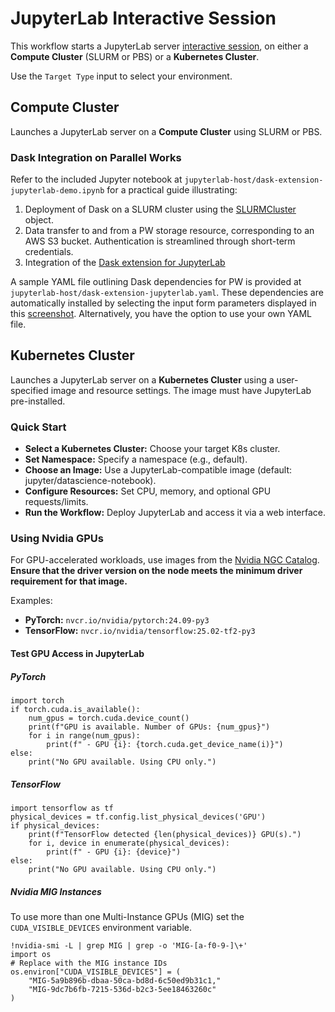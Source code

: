 # JupyterLab Interactive Session
This workflow starts a JupyterLab server [interactive session](https://github.com/parallelworks/interactive_session/blob/main/README-v3.md), on either a **Compute Cluster** (SLURM or PBS) or a **Kubernetes Cluster**.

Use the `Target Type` input to select your environment.


## Compute Cluster
Launches a JupyterLab server on a **Compute Cluster** using SLURM or PBS.

### Dask Integration on Parallel Works
Refer to the included Jupyter notebook at `jupyterlab-host/dask-extension-jupyterlab-demo.ipynb` for a practical guide illustrating:

1. Deployment of Dask on a SLURM cluster using the [SLURMCluster](https://jobqueue.dask.org/en/latest/generated/dask_jobqueue.SLURMCluster.html) object.
2. Data transfer to and from a PW storage resource, corresponding to an AWS S3 bucket. Authentication is streamlined through short-term credentials.
3. Integration of the [Dask extension for JupyterLab](https://github.com/dask/dask-labextension)

A sample YAML file outlining Dask dependencies for PW is provided at `jupyterlab-host/dask-extension-jupyterlab.yaml`. These dependencies are automatically installed by selecting the input form parameters displayed in this [screenshot](https://raw.githubusercontent.com/parallelworks/interactive_session/jupyterlab-yaml-file/workflow/readmes/jupyterlab-host/dask-input-form.png). Alternatively, you have the option to use your own YAML file.
 


## Kubernetes Cluster
Launches a JupyterLab server on a **Kubernetes Cluster** using a user-specified image and resource settings. The image must have JupyterLab pre-installed.

### Quick Start
- **Select a Kubernetes Cluster:** Choose your target K8s cluster.
- **Set Namespace:** Specify a namespace (e.g., default).
- **Choose an Image:** Use a JupyterLab-compatible image (default: jupyter/datascience-notebook).
- **Configure Resources:** Set CPU, memory, and optional GPU requests/limits.
- **Run the Workflow:** Deploy JupyterLab and access it via a web interface.

### Using Nvidia GPUs
For GPU-accelerated workloads, use images from the [Nvidia NGC Catalog](https://catalog.ngc.nvidia.com/containers). **Ensure that the driver version on the node meets the minimum driver requirement for that image.**

Examples:
- **PyTorch:**  `nvcr.io/nvidia/pytorch:24.09-py3`
- **TensorFlow:** `nvcr.io/nvidia/tensorflow:25.02-tf2-py3`


#### Test GPU Access in JupyterLab

##### PyTorch
```
import torch
if torch.cuda.is_available():
    num_gpus = torch.cuda.device_count()
    print(f"GPU is available. Number of GPUs: {num_gpus}")
    for i in range(num_gpus):
        print(f" - GPU {i}: {torch.cuda.get_device_name(i)}")
else:
    print("No GPU available. Using CPU only.")
```

##### TensorFlow
```
import tensorflow as tf
physical_devices = tf.config.list_physical_devices('GPU')
if physical_devices:
    print(f"TensorFlow detected {len(physical_devices)} GPU(s).")
    for i, device in enumerate(physical_devices):
        print(f" - GPU {i}: {device}")
else:
    print("No GPU available. Using CPU only.")
```

##### Nvidia MIG Instances
To use more than one Multi-Instance GPUs (MIG) set the `CUDA_VISIBLE_DEVICES` environment variable.
```
!nvidia-smi -L | grep MIG | grep -o 'MIG-[a-f0-9-]\+'
import os
# Replace with the MIG instance IDs
os.environ["CUDA_VISIBLE_DEVICES"] = (
    "MIG-5a9b896b-dbaa-50ca-bd8d-6c50ed9b31c1,"
    "MIG-9dc7b6fb-7215-536d-b2c3-5ee18463260c"
)
```
